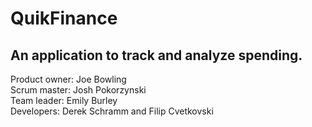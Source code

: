 # QuikFinance
## An application to track and analyze spending.

Product owner: Joe Bowling  
Scrum master: Josh Pokorzynski  
Team leader: Emily Burley  
Developers: Derek Schramm and Filip Cvetkovski  
